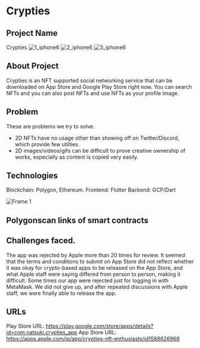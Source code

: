 # Crypties
## Project Name
Crypties
![1_iphone6](https://user-images.githubusercontent.com/48721079/177022114-0a311c99-5524-499d-820f-c885267735a7.png)
![2_iphone6](https://user-images.githubusercontent.com/48721079/177022119-338dedac-1f77-41ac-b107-1f64e2fb6cc0.png)
![3_iphone6](https://user-images.githubusercontent.com/48721079/177022122-68b6882f-7a28-4f18-b3ef-05c224a1342b.png)



## About Project
Crypties is an NFT supported social networking service that can be downloaded on App Store and Google Play Store right now. You can search NFTs and you can also post NFTs and use NFTs as your profile image.


## Problem 
These are problems we try to solve.
- 2D NFTs have no usage other than showing off on Twitter/Discord, which provide few utilties.
- 2D images/videos/gifs can be difficult to prove creative ownership of works, especially as content is copied very easily.

## Technologies
Blockchain: Polygon, Ethereum.
Frontend: Flutter
Backend: GCP/Dart

![Frame 1](https://user-images.githubusercontent.com/48721079/177022416-52ae5a48-26a4-4e94-9d54-b9fe0f105699.png)

## Polygonscan links of smart contracts


## Challenges faced.
The app was rejected by Apple more than 20 times for review. It seemed that the terms and conditions to submit on App Store did not reflect whether it was okay for crypto-based apps to be released on the App Store, and what Apple staff were saying differed from person to person, making it difficult. Some times our app were rejected just for logging in with MetaMask. We did not give up, and after repeated discussions with Apple staff, we were finally able to release the app.

## URLs
Play Store URL: https://play.google.com/store/apps/details?id=com.natsuki.crypties_app
App Store URL: https://apps.apple.com/jp/app/crypties-nft-enthusiasts/id1588626966
